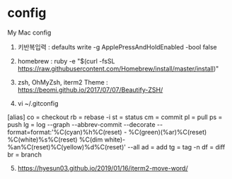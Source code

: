 # config
My Mac config



1. 키반복입력 : defaults write -g ApplePressAndHoldEnabled -bool false

2. homebrew : ruby -e "$(curl -fsSL https://raw.githubusercontent.com/Homebrew/install/master/install)"

3. zsh, OhMyZsh, iterm2 Theme : https://beomi.github.io/2017/07/07/Beautify-ZSH/

4. vi ~/.gitconfig

[alias] 
        co = checkout 
        rb = rebase -i 
        st = status 
        cm = commit 
        pl = pull 
        ps = push 
        lg = log --graph --abbrev-commit --decorate --format=format:'%C(cyan)%h%C(reset) - %C(green)(%ar)%C(reset) %C(white)%s%C(reset) %C(dim white)- %an%C(reset)%C(yellow)%d%C(reset)' --all 
        ad = add 
        tg = tag -n 
        df = diff 
        br = branch

        
 5. https://hyesun03.github.io/2019/01/16/iterm2-move-word/

